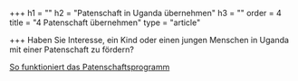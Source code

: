 +++
h1 = ""
h2 = "Patenschaft in Uganda übernehmen"
h3 = ""
order = 4
title = "4 Patenschaft übernehmen"
type = "article"

+++
Haben Sie Interesse, ein Kind oder einen jungen Menschen in Uganda mit einer Patenschaft zu fördern?

[So funktioniert das Patenschaftsprogramm](/helfen/patenschaft "Link Patenschaft")